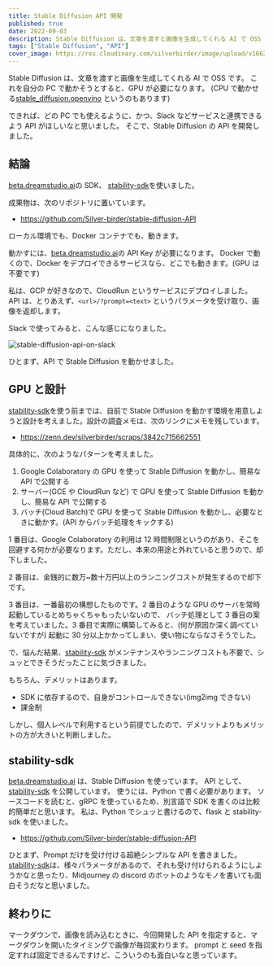 ```yaml
---
title: Stable Diffusion API 開発
published: true
date: 2022-09-03
description: Stable Diffusion は、文章を渡すと画像を生成してくれる AI で OSS です。これを自前で動かそうとすると、GPU が必要になります。
tags: ["Stable Diffusion", "API"]
cover_image: https://res.cloudinary.com/silverbirder/image/upload/v1662177842/silver-birder.github.io/blog/stable-diffusion-api-on-slack.jpg
---
```


Stable Diffusion は、文章を渡すと画像を生成してくれる AI で OSS です。
これを自分の PC で動かそうとすると、GPU が必要になります。
(CPU で動かせる[stable_diffusion.openvino](https://github.com/bes-dev/stable_diffusion.openvino) というのもあります)

できれば、どの PC でも使えるように、かつ、Slack などサービスと連携できるよう API がほしいなと思いました。
そこで、Stable Diffusion の API を開発しました。

## 結論

[beta.dreamstudio.ai](https://beta.dreamstudio.ai/dream)の SDK、 [stability-sdk](https://github.com/Stability-AI/stability-sdk)を使いました。

成果物は、次のリポジトリに置いています。

- https://github.com/Silver-birder/stable-diffusion-API

ローカル環境でも、Docker コンテナでも、動きます。

動かすには、[beta.dreamstudio.ai](https://beta.dreamstudio.ai/dream)の API Key が必要になります。
Docker で動くので、Docker をデプロイできるサービスなら、どこでも動きます。(GPU は不要です)

私は、GCP が好きなので、CloudRun というサービスにデプロイしました。
API は、とりあえず、`<url>/?prompt=<text>` というパラメータを受け取り、画像を返却します。

Slack で使ってみると、こんな感じになりました。

![stable-diffusion-api-on-slack](https://res.cloudinary.com/silverbirder/image/upload/v1662177842/silver-birder.github.io/blog/stable-diffusion-api-on-slack.jpg)

ひとまず、API で Stable Diffusion を動かせました。

## GPU と設計

[stability-sdk](https://github.com/Stability-AI/stability-sdk)を使う前までは、自前で Stable Diffusion を動かす環境を用意しようと設計を考えました。設計の調査メモは、次のリンクにメモを残しています。

- https://zenn.dev/silverbirder/scraps/3842c715662551

具体的に、次のようなパターンを考えました。

1. Google Colaboratory の GPU を使って Stable Diffusion を動かし、簡易な API で公開する
2. サーバー(GCE や CloudRun など) で GPU を使って Stable Diffusion を動かし、簡易な API で公開する
3. バッチ(Cloud Batch)で GPU を使って Stable Diffusion を動かし、必要なときに動かす。(API からバッチ処理をキックする)

1 番目は、Google Colaboratory の利用は 12 時間制限というのがあり、そこを回避する何かが必要なります。ただし、本来の用途と外れていると思うので、却下しました。

2 番目は、金銭的に数万~数十万円以上のランニングコストが発生するので却下です。

3 番目は、一番最初の構想したものです。2 番目のような GPU のサーバを常時起動しているとめちゃくちゃもったいないので、
バッチ処理として 3 番目の案を考えていました。3 番目で実際に構築してみると、(何が原因か深く調べていないですが) 起動に 30 分以上かかってしまい、使い物にならなさそうでした。

で、悩んだ結果、[stability-sdk](https://github.com/Stability-AI/stability-sdk) がメンテナンスやランニングコストも不要で、シュッとできそうだったことに気づきました。

もちろん、デメリットはあります。

- SDK に依存するので、自身がコントロールできない(img2img できない)
- 課金制

しかし、個人レベルで利用するという前提でしたので、デメリットよりもメリットの方が大きいと判断しました。

## stability-sdk

[beta.dreamstudio.ai](https://beta.dreamstudio.ai/dream) は、Stable Diffusion を使っています。
API として、[stability-sdk](https://github.com/Stability-AI/stability-sdk) を公開しています。
使うには、Python で書く必要があります。
ソースコードを読むと、gRPC を使っているため、別言語で SDK を書くのは比較的簡単だと思います。
私は、Python でシュッと書けるので、flask と stability-sdk を使いました。

- https://github.com/Silver-birder/stable-diffusion-API

ひとまず、Prompt だけを受け付ける超絶シンプルな API を書きました。
[stability-sdk](https://github.com/Stability-AI/stability-sdk)は、様々パラメータがあるので、それも受け付けられるようにしようかなと思ったり、Midjourney の discord のボットのようなモノを書いても面白そうだなと思いました。

## 終わりに

マークダウンで、画像を読み込むときに、今回開発した API を指定すると、マークダウンを開いたタイミングで画像が毎回変わります。
prompt と seed を指定すれば固定できるんですけど、こういうのも面白いなと思っています。
